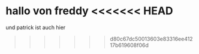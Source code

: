 hallo von freddy
<<<<<<< HEAD
=======
und patrick ist auch hier
>>>>>>> d80c67dc50013603e83316ee41217b619608f06d
